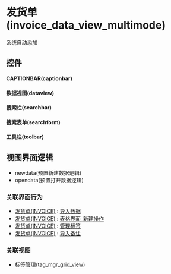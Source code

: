 # 发货单(invoice_data_view_multimode)  <!-- {docsify-ignore-all} -->


系统自动添加



## 控件
#### CAPTIONBAR(captionbar)
#### 数据视图(dataview)
#### 搜索栏(searchbar)
#### 搜索表单(searchform)
#### 工具栏(toolbar)

## 视图界面逻辑
  * newdata(预置新建数据逻辑)
  * opendata(预置打开数据逻辑)


### 关联界面行为
  * [发货单(INVOICE)](module/crm/invoice) : [导入数据](module/crm/invoice#界面行为)
  * [发货单(INVOICE)](module/crm/invoice) : [表格界面_新建操作](module/crm/invoice#界面行为)
  * [发货单(INVOICE)](module/crm/invoice) : [管理标签](module/crm/invoice#界面行为)
  * [发货单(INVOICE)](module/crm/invoice) : [导入备注](module/crm/invoice#界面行为)

### 关联视图
  * [标签管理(tag_mgr_grid_view)](app/view/tag_mgr_grid_view)

<script>
 const { createApp } = Vue
  createApp({
    data() {
      return {

      }
    }
  }).use(ElementPlus).mount('#app')
</script>